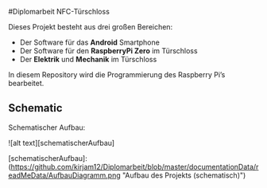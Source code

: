 #Diplomarbeit NFC-Türschloss

Dieses Projekt besteht aus drei großen Bereichen:  
* Der Software für das **Android** Smartphone
* Der Software für den **RaspberryPi Zero** im Türschloss
* Der **Elektrik** und **Mechanik** im Türschloss  

In diesem Repository wird die Programmierung des Raspberry Pi’s bearbeitet.


## Schematic

Schematischer Aufbau:

![alt text][schematischerAufbau]




[schematischerAufbau]: (https://github.com/kirjam12/Diplomarbeit/blob/master/documentationData/readMeData/AufbauDiagramm.png "Aufbau des Projekts (schematisch)")
